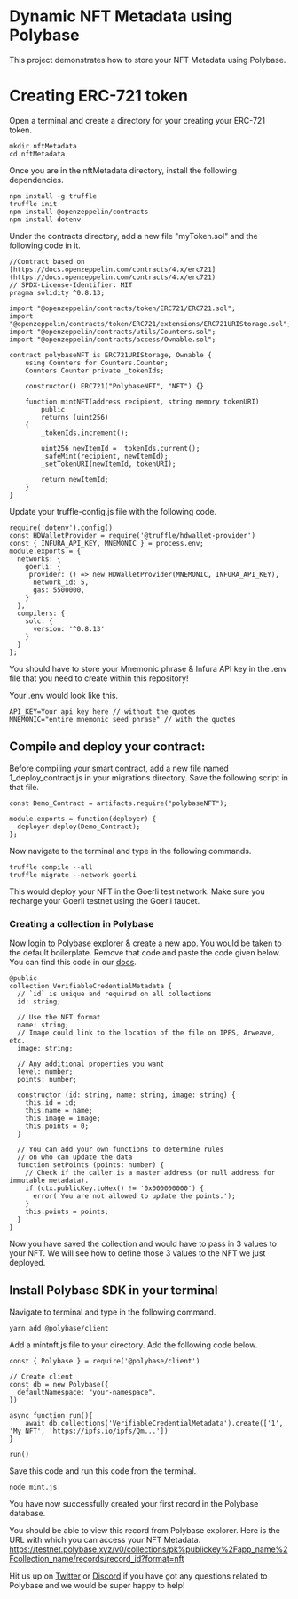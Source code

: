 # Dynamic NFT Metadata using Polybase

This project demonstrates how to store your NFT Metadata using Polybase. 

# Creating ERC-721 token

Open a terminal and create a directory for your creating your ERC-721 token.

```shell
mkdir nftMetadata
cd nftMetadata
```
Once you are in the nftMetadata directory, install the following dependencies.

```shell
npm install -g truffle
truffle init
npm install @openzeppelin/contracts
npm install dotenv
```
Under the contracts directory, add a new file "myToken.sol" and the following code in it. 

```shell
//Contract based on [https://docs.openzeppelin.com/contracts/4.x/erc721](https://docs.openzeppelin.com/contracts/4.x/erc721)
// SPDX-License-Identifier: MIT
pragma solidity ^0.8.13;

import "@openzeppelin/contracts/token/ERC721/ERC721.sol";
import "@openzeppelin/contracts/token/ERC721/extensions/ERC721URIStorage.sol";
import "@openzeppelin/contracts/utils/Counters.sol";
import "@openzeppelin/contracts/access/Ownable.sol";

contract polybaseNFT is ERC721URIStorage, Ownable {
    using Counters for Counters.Counter;
    Counters.Counter private _tokenIds;

    constructor() ERC721("PolybaseNFT", "NFT") {}

    function mintNFT(address recipient, string memory tokenURI)
        public
        returns (uint256)
    {
        _tokenIds.increment();

        uint256 newItemId = _tokenIds.current();
        _safeMint(recipient, newItemId);
        _setTokenURI(newItemId, tokenURI);

        return newItemId;
    }
}

```
Update your truffle-config.js file with the following code.

```shell
require('dotenv').config()
const HDWalletProvider = require('@truffle/hdwallet-provider')
const { INFURA_API_KEY, MNEMONIC } = process.env;
module.exports = {
  networks: {
    goerli: {
     provider: () => new HDWalletProvider(MNEMONIC, INFURA_API_KEY),
      network_id: 5,
      gas: 5500000,
    }
  },
  compilers: {
    solc: {
      version: '^0.8.13'
    }
  }
};
```

You should have to store your Mnemonic phrase & Infura API key in the .env file that you need to create within this repository!

Your .env would look like this. 

```shell
API_KEY=Your api key here // without the quotes
MNEMONIC="entire mnemonic seed phrase" // with the quotes
```

## Compile and deploy your contract:

Before compiling your smart contract, add a new file named 1_deploy_contract.js in your migrations directory. Save the following script in that file. 

```shell
const Demo_Contract = artifacts.require("polybaseNFT");

module.exports = function(deployer) {
  deployer.deploy(Demo_Contract);
};
```
Now navigate to the terminal and type in the following commands.

```shell
truffle compile --all
truffle migrate --network goerli
```

This would deploy your NFT in the Goerli test network. Make sure you recharge your Goerli testnet using the Goerli faucet. 

### Creating a collection in Polybase

Now login to Polybase explorer & create a new app. You would be taken to the default boilerplate. Remove that code and paste the code given below. You can find this code in our [docs](https://polybase.xyz/docs/dynamic-nft-metadata).

```shell
@public
collection VerifiableCredentialMetadata {
  // `id` is unique and required on all collections
  id: string;

  // Use the NFT format
  name: string;
  // Image could link to the location of the file on IPFS, Arweave, etc.
  image: string;
  
  // Any additional properties you want
  level: number;
  points: number;

  constructor (id: string, name: string, image: string) {
    this.id = id;
    this.name = name;
    this.image = image;
    this.points = 0;
  }

  // You can add your own functions to determine rules
  // on who can update the data
  function setPoints (points: number) {
    // Check if the caller is a master address (or null address for immutable metadata).
    if (ctx.publicKey.toHex() != '0x000000000') {
      error('You are not allowed to update the points.');
    }
    this.points = points;
  }
}
```

Now you have saved the collection and would have to pass in 3 values to your NFT. We will see how to define those 3 values to the NFT we just deployed.

## Install Polybase SDK in your terminal

Navigate to terminal and type in the following command. 

```shell
yarn add @polybase/client
```

Add a mintnft.js file to your directory. Add the following code below. 

```shell
const { Polybase } = require('@polybase/client')

// Create client
const db = new Polybase({
  defaultNamespace: "your-namespace",
})

async function run(){
	await db.collections('VerifiableCredentialMetadata').create(['1', 'My NFT', 'https://ipfs.io/ipfs/Qm...'])
}

run()

```

Save this code and run this code from the terminal. 

```shell
node mint.js  
```

You have now successfully created your first record in the Polybase database. 

You should be able to view this record from Polybase explorer. Here is the URL with which you can access your NFT Metadata. 
https://testnet.polybase.xyz/v0/collections/pk%publickey%2Fapp_name%2Fcollection_name/records/record_id?format=nft

Hit us up on [Twitter](https://twitter.com/polybase_xyz) or [Discord](https://discord.gg/DrXkRpCFDX) if you have got any questions related to Polybase and we would be super happy to help!

